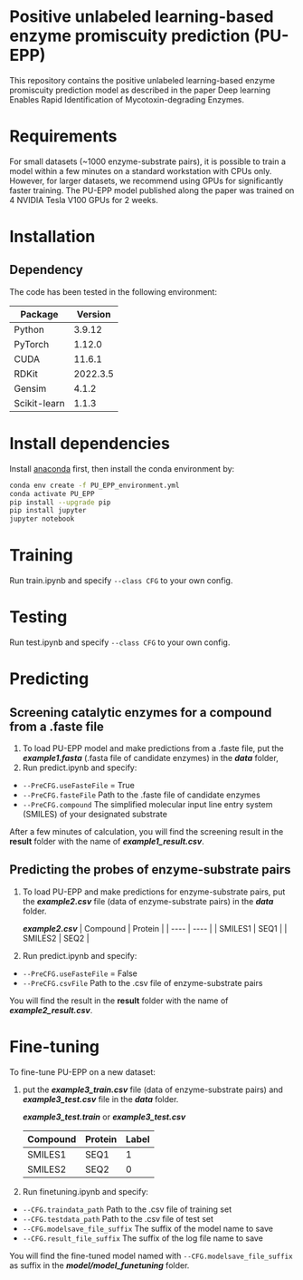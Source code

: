 # Positive unlabeled learning-based enzyme promiscuity prediction (PU-EPP)

This repository contains the positive unlabeled learning-based enzyme promiscuity prediction model as described in the paper Deep learning Enables Rapid Identification of Mycotoxin-degrading Enzymes.

# Requirements

For small datasets (~1000 enzyme-substrate pairs), it is possible to train a model within a few minutes on a standard workstation with CPUs only. However, for larger datasets, we recommend using GPUs for significantly faster training. 
The PU-EPP model published along the paper was trained on 4 NVIDIA Tesla V100 GPUs for 2 weeks.

# Installation

## Dependency
The code has been tested in the following environment:


|  Package    | Version  |
|  ----  | ----  |
| Python  | 3.9.12 |
| PyTorch  | 1.12.0 |
| CUDA  | 11.6.1 |
| RDKit  | 2022.3.5 |
| Gensim  | 4.1.2 |
| Scikit-learn | 1.1.3 |

# Install dependencies
Install [anaconda](https://www.anaconda.com/) first, then install the conda environment by:

```bash
conda env create -f PU_EPP_environment.yml
conda activate PU_EPP
pip install --upgrade pip
pip install jupyter
jupyter notebook
```

# Training
Run train.ipynb and specify `--class CFG` to your own config.

# Testing
Run test.ipynb and specify `--class CFG` to your own config.

# Predicting
## Screening catalytic enzymes for a compound from a .faste file
1. To load PU-EPP model and make predictions from a .faste file, put the ***example1.fasta*** (.fasta file of candidate enzymes) in the ***data*** folder, 
2. Run predict.ipynb and specify:
* `--PreCFG.useFasteFile`  = True
* `--PreCFG.fasteFile` Path to the .faste file of candidate enzymes
* `--PreCFG.compound`  The simplified molecular input line entry system (SMILES) of your designated substrate



After a few minutes of calculation, you will find the screening result in the **result** folder with the name of ***example1_result.csv***.

## Predicting the probes of enzyme-substrate pairs
1. To load PU-EPP and make predictions for enzyme-substrate pairs, put the ***example2.csv*** file (data of enzyme-substrate pairs) in the ***data*** folder.

    ***example2.csv*** 
    |  Compound    | Protein  |
    |  ----  | ----  |
    | SMILES1  | SEQ1 |
    | SMILES2  | SEQ2 |

2. Run predict.ipynb and specify:
* `--PreCFG.useFasteFile` = False
* `--PreCFG.csvFile` Path to the .csv file of enzyme-substrate pairs

You will find the result in the **result** folder with the name of ***example2_result.csv***.

# Fine-tuning 

To fine-tune PU-EPP on a new dataset:
1. put the ***example3_train.csv*** file (data of enzyme-substrate pairs) and ***example3_test.csv*** file in the ***data*** folder.

    ***example3_test.train*** or ***example3_test.csv***

    |  Compound    | Protein  | Label |
    |  ----  | ----  | ---- |
    | SMILES1  | SEQ1 | 1 |
    | SMILES2  | SEQ2 | 0 |
2. Run finetuning.ipynb and specify:
* `--CFG.traindata_path` Path to the .csv file of training set
* `--CFG.testdata_path` Path to the .csv file of test set
* `--CFG.modelsave_file_suffix` The suffix of the model name to save
* `--CFG.result_file_suffix` The suffix of the log file name to save

You will find the fine-tuned model named with `--CFG.modelsave_file_suffix` as suffix in the ***model/model_funetuning*** folder.
